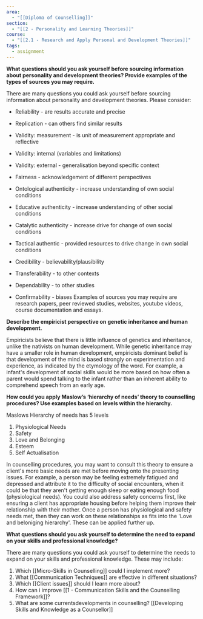 ```yaml
---
area:
  - "[[Diploma of Counselling]]"
section:
  - "[[2 - Personality and Learning Theories]]"
course:
  - "[[2.1 - Research and Apply Personal and Development Theories]]"
tags:
  - assignment
---
```

**What questions should you ask yourself before sourcing information about personality and development theories? Provide examples of the types of sources you may require.**


There are many questions you could ask yourself before sourcing information about personality and development theories. Please consider:
- Reliability - are results accurate and precise
- Replication - can others find similar results
- Validity: measurement - is unit of measurement appropriate and reflective
- Validity: internal (variables and limitations)
- Validity: external - generalisation beyond specific context
 - Fairness - acknowledgement of different perspectives
- Ontological authenticity - increase understanding of own social conditions
- Educative authenticity - increase understanding of other social conditions
- Catalytic authenticity - increase drive for change of own social conditions
- Tactical authentic - provided resources to drive change in own social conditions

- Credibility - believability/plausibility
- Transferability - to other contexts
- Dependability - to other studies
- Confirmability - biases
Examples of sources you may require are research papers, peer reviewed studies, websites, youtube videos, course documentation and essays.

**Describe the empiricist perspective on genetic inheritance and human development.**

Empiricists believe that there is little influence of genetics and inheritance, unlike the nativists on human development. While genetic inheritance may have a smaller role in human development, empiricists dominant belief is that development of the mind is based strongly on experimentation and experience, as indicated by the etymology of the word. For example, a infant's development of social skills would be more based on how often a parent would spend talking to the infant rather than an inherent ability to comprehend speech from an early age.

**How could you apply Maslow’s ‘hierarchy of needs’ theory to counselling procedures? Use examples based on levels within the hierarchy.**

Maslows Hierarchy of needs has 5 levels
1. Physiological Needs
2. Safety
3. Love and Belonging
4. Esteem
5. Self Actualisation

In counselling procedures, you may want to consult this theory to ensure a client's more basic needs are met before moving onto the presenting issues. For example, a person may be feeling extremely fatigued and depressed and attribute it to the difficulty of social encounters, when it could be that they aren't getting enough sleep or eating enough food (physiological needs). You could also address safety concerns first, like ensuring a client has appropriate housing before helping them improve their relationship with their mother. Once a person has physiological and safety needs met, then they can work on these relationships as fits into the 'Love and beloniging hierarchy'. These can be applied further up.


**What questions should you ask yourself to determine the need to expand on your skills and professional knowledge?**

There are many questions you could ask yourself to determine the needs to expand on your skills and professional knowledge. These may include:
1. Which [[Micro-Skills in Counselling]] could I implement more?
2. What [[Communication Techniques]] are effective in different situations?
3. Which [[Client issues]] should I learn more about?
4. How can i improve [[1 - Communication Skills and the Counselling Framework]]?
5. What are some currentsdevelopments in counselling?
[[Developing Skills and Knowledge as a Counsellor]]